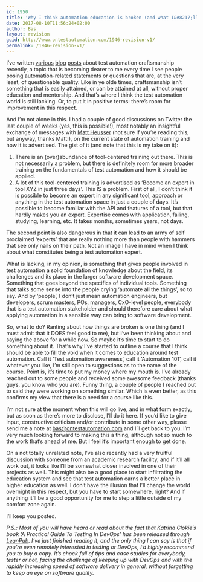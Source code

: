 ```yaml
---
id: 1950
title: 'Why I think automation education is broken (and what I&#8217;ll try and do about it)'
date: 2017-08-10T11:56:24+02:00
author: Bas
layout: revision
guid: http://www.ontestautomation.com/1946-revision-v1/
permalink: /1946-revision-v1/
---
```

I&#8217;ve written <a href="http://www.ontestautomation.com/how-i-continuously-hone-my-skills-and-why-you-should-too/" target="_blank">various</a> <a href="http://www.ontestautomation.com/on-becoming-a-test-automation-craftsman/" target="_blank">blog</a> <a href="http://www.ontestautomation.com/for-those-of-you-thinking-about-moving-into-the-test-automation-field/" target="_blank">posts</a> about test automation craftsmanship recently, a topic that is becoming dearer to me every time I see people posing automation-related statements or questions that are, at the very least, of questionable quality. Like in ye olde times, craftsmanship isn&#8217;t something that is easily attained, or can be attained at all, without proper education and mentorship. And that&#8217;s where I think the test automation world is still lacking. Or, to put it in positive terms: there&#8217;s room for improvement in this respect.

And I&#8217;m not alone in this. I had a couple of good discussions on Twitter the last couple of weeks (yes, this is possible!), most notably an insightful exchange of messages with <a href="https://twitter.com/mheusser" target="_blank">Matt Heusser</a> (not sure if you&#8217;re reading this, but anyway, thanks Matt!), on the current state of automation training and how it is advertised. The gist of it (and note that this is my take on it):

  1. There is an (over)abundance of tool-centered training out there. This is not necessarily a problem, but there is definitely room for more broader training on the fundamentals of test automation and how it should be applied.
  2. A lot of this tool-centered training is advertised as &#8216;Become an expert in tool XYZ in just three days&#8217;. This IS a problem. First of all, I don&#8217;t think it is possible to become an expert in any significant tool, approach or anything in the test automation space in just a couple of days. It&#8217;s possible to become familiar with the API and features of a tool, but that hardly makes you an expert. Expertise comes with application, failing, studying, learning, etc. It takes months, sometimes years, not days.

The second point is also dangerous in that it can lead to an army of self proclaimed &#8216;experts&#8217; that are really nothing more than people with hammers that see only nails on their path. Not an image I have in mind when I think about what constitutes being a test automation expert.

What is lacking, in my opinion, is something that gives people involved in test automation a solid foundation of knowledge about the field, its challenges and its place in the larger software development space. Something that goes beyond the specifics of individual tools. Something that talks some sense into the people crying &#8216;automate all the things&#8217;, so to say. And by &#8216;people&#8217;, I don&#8217;t just mean automation engineers, but developers, scrum masters, POs, managers, CxO-level people, everybody that is a test automation stakeholder and should therefore care about what applying automation in a sensible way can bring to software development.

So, what to do? Ranting about how things are broken is one thing (and I must admit that it DOES feel good to me), but I&#8217;ve been thinking about and saying the above for a while now. So maybe it&#8217;s time to start to do something about it. That&#8217;s why I&#8217;ve started to outline a course that I think should be able to fill the void when it comes to education around test automation. Call it &#8216;Test automation awareness&#8217;, call it &#8216;Automation 101&#8217;, call it whatever you like, I&#8217;m still open to suggestions as to the name of the course. Point is, it&#8217;s time to put my money where my mouth is. I&#8217;ve already reached out to some people and received some awesome feedback (thanks guys, you know who you are). Funny thing, a couple of people I reached out to said they were working on something similar. Which is even better, as this confirms my view that there is a need for a course like this.

I&#8217;m not sure at the moment when this will go live, and in what form exactly, but as soon as there&#8217;s more to disclose, I&#8217;ll do it here. If you&#8217;d like to give input, constructive criticism and/or contribute in some other way, please send me a note at bas@ontestautomation.com and I&#8217;ll get back to you. I&#8217;m very much looking forward to making this a thing, although not so much to the work that&#8217;s ahead of me. But I feel it&#8217;s important enough to get done.

On a not totally unrelated note, I&#8217;ve also recently had a very fruitful discussion with someone from an academic research facility, and if it&#8217;ll all work out, it looks like I&#8217;ll be somewhat closer involved in one of their projects as well. This might also be a good place to start infiltrating the education system and see that test automation earns a better place in higher education as well. I don&#8217;t have the illusion that I&#8217;ll change the world overnight in this respect, but you have to start somewhere, right? And if anything it&#8217;ll be a good opportunity for me to step a little outside of my comfort zone again.

I&#8217;ll keep you posted.

_P.S.: Most of you will have heard or read about the fact that Katrina Clokie&#8217;s book &#8216;A Practical Guide To Testing In DevOps&#8217; has been released through <a href="https://leanpub.com/testingindevops" target="_blank">LeanPub</a>. I&#8217;ve just finished reading it, and the only thing I can say is that if you&#8217;re even remotely interested in testing or DevOps, I&#8217;d highly recommend you to buy a copy. It&#8217;s chock full of tips and case studies for everybody, tester or not, facing the challenge of keeping up with DevOps and with the rapidly increasing speed of software delivery in general, without forgetting to keep an eye on software quality._